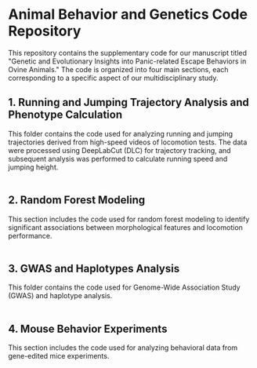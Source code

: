 # Animal Behavior and Genetics Code Repository 
This repository contains the supplementary code for our manuscript titled "Genetic and Evolutionary Insights into Panic-related Escape Behaviors in Ovine Animals." The code is organized into four main sections, each corresponding to a specific aspect of our multidisciplinary study.

## 1. Running and Jumping Trajectory Analysis and Phenotype Calculation 
This folder contains the code used for analyzing running and jumping trajectories derived from high-speed videos of locomotion tests. The data were processed using DeepLabCut (DLC) for trajectory tracking, and subsequent analysis was performed to calculate running speed and jumping height.  
﻿ 
## 2. Random Forest Modeling 
This section includes the code used for random forest modeling to identify significant associations between morphological features and locomotion performance.  
﻿ 
## 3. GWAS and Haplotypes Analysis 
This folder contains the code used for Genome-Wide Association Study (GWAS) and haplotype analysis.  
﻿ 
## 4. Mouse Behavior Experiments 
This section includes the code used for analyzing behavioral data from gene-edited mice experiments. 
